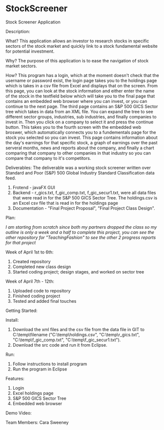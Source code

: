 # StockScreener
Stock Screener Application

Description: 


What?
  This application allows an investor to research stocks in specific sectors of the stock market and quickly link to a stock fundamental website for potential investment. 
  
Why?
  The purpose of this application is to ease the navigation of stock market sectors. 
  
How?
  This program has a login, which at the moment doesn't check that the username or password exist, the login page takes you to the holdings page which is takes in a csv file from Excel and displays that on the screen. From this page, you can look at the stock information and either enter the name of the stock in the textfield below which will take you to the final page that contains an embedded web browser where you can invest, or you can continue to the next page. The third page contains an S&P 500 GICS Sector tree which takes in data from an XML file. You can expand the tree to see different sector groups, industries, sub industries, and finally companies to invest in. Then you click on a company to select it and press the continue button. This takes you to the fourth screen with the embedded web broswer, which automatically connects you to a fundementals page for the stock you selected so you can invest. This page contains information about the day's earnings for that specific stock, a graph of earnings over the past serveral months, news and reports about the company, and finally a chart comparing that company to other companies in that industry so you can compare that company to it's competitors. 
  

Deliverables:
The deliverable was a working stock screener written over Standard and Poor (S&P) 500 Global Industry Standard Classification data feed. 

1. Frotend - javaFX GUI
2. Backend - r_gics.txt, f_gic_comp.txt, f_gic_secur1.txt, were all data files that were read in for the S&P 500 GICS Sector Tree. The holdings.csv is an Excel csv file that is read in for the holdings page
3. Documentation - "Final Project Proposal", "Final Project Class Design". 


Plan:

*I am starting from scratch since both my partners dropped the class so my outline is only a week and a half to complete this project, you can see the other repository for "TeachingFashion" to see the other 2 progress reports for that project*


Week of April 1st to 6th: 
  1. Created repository
  2. Completed new class design
  3. Started coding project; design stages, and worked on sector tree

Week of April 7th - 12th: 
  1. Uploaded code to repository
  2. Finished coding project
  3. Tested and added final touches


Getting Started:

Install:
  1. Download the xml files and the csv file from the data file in GIT to C:\\temp\\filename ("C:\\temp\\holdings.csv", "C:\\temp\\r_gics.txt", "C:\\temp\\f_gic_comp.txt", "C:\\temp\\f_gic_secur1.txt"). 
  2. Download the src code and run it from Eclipse. 
  
Run:
  1. Follow instructions to install program
  2. Run the program in Eclipse
  
Features:
  1. Login
  2. Excel holdings page
  3. S&P 500 GICS Sector Tree
  4. Embedded web browser

Demo Video:



Team Members:
Cara Sweeney
